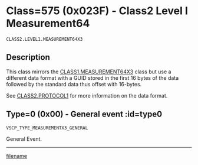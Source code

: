 # Class=575 (0x023F) - Class2 Level I Measurement64

    CLASS2.LEVEL1.MEASUREMENT64X3

## Description

This class mirrors the [CLASS1.MEASUREMENT64X3](./class1.measurement64.md) class but use a different data format with a GUID stored in the first 16 bytes of the data followed by the standard data thus offset with 16-bytes.

See [CLASS2.PROTOCOL1](./class2.protocol1.md) for more information on the data format.

## Type=0 (0x00) - General event :id=type0

```
VSCP_TYPE_MEASUREMENTX3_GENERAL
```
General Event.






----


[filename](./bottom_copyright.md ':include')